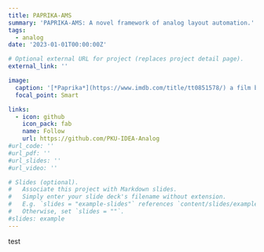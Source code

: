 ```yaml
---
title: PAPRIKA-AMS
summary: 'PAPRIKA-AMS: A novel framework of analog layout automation.'
tags:
  - analog 
date: '2023-01-01T00:00:00Z'

# Optional external URL for project (replaces project detail page).
external_link: ''

image:
  caption: '[*Paprika*](https://www.imdb.com/title/tt0851578/) a film by Satoshi Kon'
  focal_point: Smart

links:
  - icon: github
    icon_pack: fab
    name: Follow
    url: https://github.com/PKU-IDEA-Analog
#url_code: ''
#url_pdf: ''
#url_slides: ''
#url_video: ''

# Slides (optional).
#   Associate this project with Markdown slides.
#   Simply enter your slide deck's filename without extension.
#   E.g. `slides = "example-slides"` references `content/slides/example-slides.md`.
#   Otherwise, set `slides = ""`.
#slides: example
---
```


test
